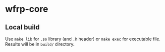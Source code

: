 # wfrp-core

## Local build
Use `make lib` for `.so` library (and `.h` header) or `make exec` for executable file. Results will be in `build/` directory.
